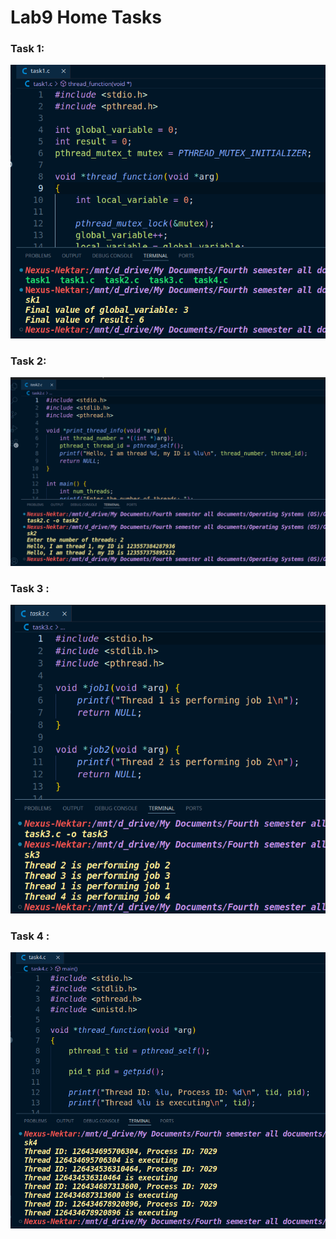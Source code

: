 # **Lab9 Home Tasks**

### Task 1: 

![](./pics/task1.png)

### **Task 2:** 

![](./pics/task2.png)

### Task 3 : 

![](./pics/task3.png)



### Task 4 : 



![](./pics/task4.png)
